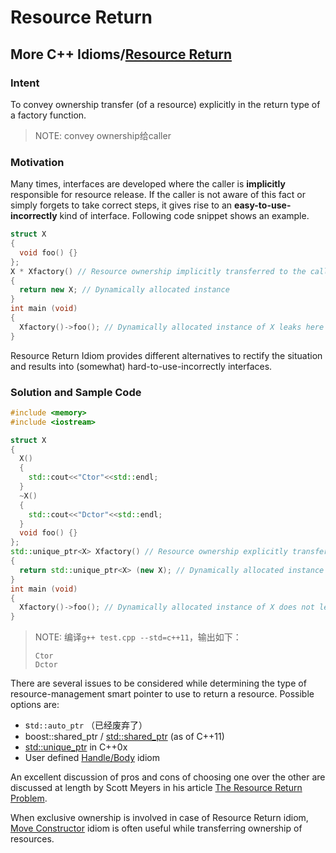 # Resource Return



## More C++ Idioms/[Resource Return](https://en.wikibooks.org/wiki/More_C%2B%2B_Idioms/Resource_Return)



### Intent

To convey ownership transfer (of a resource) explicitly in the return type of a factory function.

> NOTE: convey ownership给caller

### Motivation

Many times, interfaces are developed where the caller is **implicitly** responsible for resource release. If the caller is not aware of this fact or simply forgets to take correct steps, it gives rise to an **easy-to-use-incorrectly** kind of interface. Following code snippet shows an example.

```c++
struct X
{
  void foo() {}
};
X * Xfactory() // Resource ownership implicitly transferred to the caller.
{
  return new X; // Dynamically allocated instance
}
int main (void)
{
  Xfactory()->foo(); // Dynamically allocated instance of X leaks here
}
```

Resource Return Idiom provides different alternatives to rectify the situation and results into (somewhat) hard-to-use-incorrectly interfaces.

### Solution and Sample Code

```c++
#include <memory>
#include <iostream>

struct X
{
  X()
  {
    std::cout<<"Ctor"<<std::endl;
  }
  ~X()
  {
    std::cout<<"Dctor"<<std::endl;
  }
  void foo() {}
};
std::unique_ptr<X> Xfactory() // Resource ownership explicitly transferred to the caller.
{
  return std::unique_ptr<X> (new X); // Dynamically allocated instance
}
int main (void)
{
  Xfactory()->foo(); // Dynamically allocated instance of X does not leak here
}
```

> NOTE: 编译`g++ test.cpp --std=c++11`，输出如下：
>
> ```
> Ctor
> Dctor
> ```
>
> 

There are several issues to be considered while determining the type of resource-management smart pointer to use to return a resource. Possible options are:

- s`td::auto_ptr` （已经废弃了）
- boost::shared_ptr / [std::shared_ptr](https://en.cppreference.com/w/cpp/memory/shared_ptr) (as of C++11)
- [std::unique_ptr](https://en.cppreference.com/w/cpp/memory/unique_ptr) in C++0x
- User defined [Handle/Body](https://en.wikibooks.org/wiki/More_C%2B%2B_Idioms/Handle_Body) idiom

An excellent discussion of pros and cons of choosing one over the other are discussed at length by Scott Meyers in his article [The Resource Return Problem](http://www.aristeia.com/Papers/resourceReturnProblem.txt). 



When exclusive ownership is involved in case of Resource Return idiom, [Move Constructor](https://en.wikibooks.org/wiki/More_C%2B%2B_Idioms/Move_Constructor) idiom is often useful while transferring ownership of resources.

